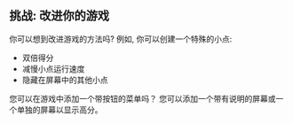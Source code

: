 ## 挑战: 改进你的游戏

你可以想到改进游戏的方法吗? 例如, 你可以创建一个特殊的小点:

+ 双倍得分
+ 减慢小点运行速度
+ 隐藏在屏幕中的其他小点

您可以在游戏中添加一个带按钮的菜单吗？ 您可以添加一个带有说明的屏幕或一个单独的屏幕以显示高分。